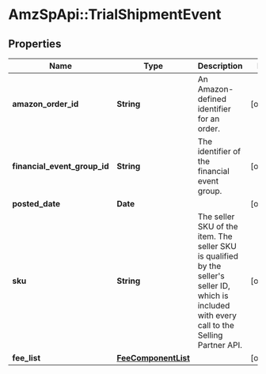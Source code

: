 # AmzSpApi::TrialShipmentEvent

## Properties
Name | Type | Description | Notes
------------ | ------------- | ------------- | -------------
**amazon_order_id** | **String** | An Amazon-defined identifier for an order. | [optional] 
**financial_event_group_id** | **String** | The identifier of the financial event group. | [optional] 
**posted_date** | **Date** |  | [optional] 
**sku** | **String** | The seller SKU of the item. The seller SKU is qualified by the seller&#x27;s seller ID, which is included with every call to the Selling Partner API. | [optional] 
**fee_list** | [**FeeComponentList**](FeeComponentList.md) |  | [optional] 

